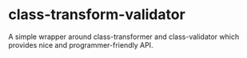 # class-transform-validator
A simple wrapper around class-transformer and class-validator which provides nice and programmer-friendly API.
